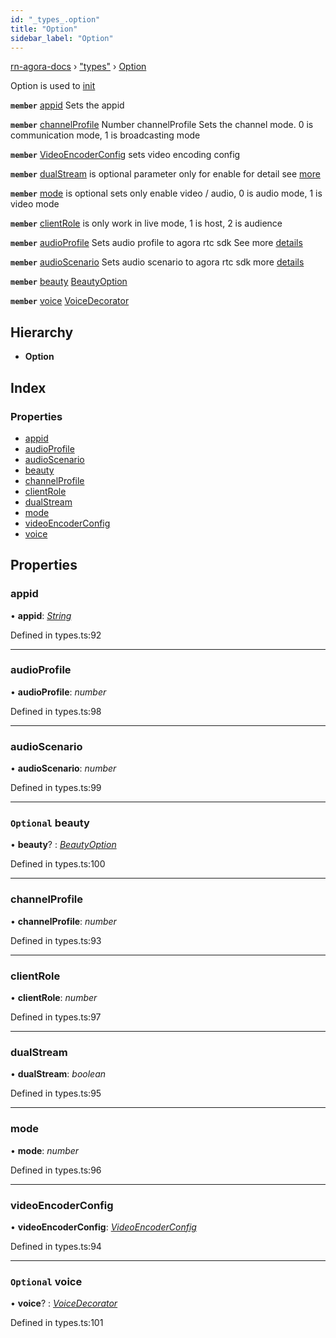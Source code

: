```yaml
---
id: "_types_.option"
title: "Option"
sidebar_label: "Option"
---
```


[rn-agora-docs](../globals.md) › ["types"](../modules/_types_.md) › [Option](_types_.option.md)

Option is used to [init](../classes/_rtcengine_native_.rtcengine.md#static-init)

**`member`** [appid](_types_.option.md#appid) Sets the appid

**`member`** [channelProfile](_types_.option.md#channelprofile) Number channelProfile Sets the channel mode. 0 is communication mode, 1 is broadcasting mode

**`member`** [VideoEncoderConfig](_types_.videoencoderconfig.md) sets video encoding config

**`member`** [dualStream](_types_.option.md#dualstream) is optional parameter only for enable for detail see [more](https://docs.agora.io/en/Video/API%20Reference/oc/Classes/AgoraRtcEngineKit.html#//api/name/enableDualStreamMode)

**`member`** [mode](_types_.option.md#mode) is optional sets only enable video / audio, 0 is audio mode, 1 is video mode

**`member`** [clientRole](_types_.option.md#clientrole) is only work in live mode, 1 is host, 2 is audience

**`member`** [audioProfile](_types_.option.md#audioprofile) Sets audio profile to agora rtc sdk See more [details](https://docs.agora.io/en/Video/API%20Reference/oc/Constants/AgoraAudioProfile.html)

**`member`** [audioScenario](_types_.option.md#audioscenario) Sets audio scenario to agora rtc sdk more [details](https://docs.agora.io/en/Video/API%20Reference/oc/Constants/AgoraAudioScenario.html)

**`member`** [beauty](_types_.option.md#optional-beauty) [BeautyOption](_types_.beautyoption.md)

**`member`** [voice](_types_.option.md#optional-voice) [VoiceDecorator](_types_.voicedecorator.md)

## Hierarchy

* **Option**

## Index

### Properties

* [appid](_types_.option.md#appid)
* [audioProfile](_types_.option.md#audioprofile)
* [audioScenario](_types_.option.md#audioscenario)
* [beauty](_types_.option.md#optional-beauty)
* [channelProfile](_types_.option.md#channelprofile)
* [clientRole](_types_.option.md#clientrole)
* [dualStream](_types_.option.md#dualstream)
* [mode](_types_.option.md#mode)
* [videoEncoderConfig](_types_.option.md#videoencoderconfig)
* [voice](_types_.option.md#optional-voice)

## Properties

###  appid

• **appid**: *[String](../modules/_types_.md#string)*

Defined in types.ts:92

___

###  audioProfile

• **audioProfile**: *number*

Defined in types.ts:98

___

###  audioScenario

• **audioScenario**: *number*

Defined in types.ts:99

___

### `Optional` beauty

• **beauty**? : *[BeautyOption](_types_.beautyoption.md)*

Defined in types.ts:100

___

###  channelProfile

• **channelProfile**: *number*

Defined in types.ts:93

___

###  clientRole

• **clientRole**: *number*

Defined in types.ts:97

___

###  dualStream

• **dualStream**: *boolean*

Defined in types.ts:95

___

###  mode

• **mode**: *number*

Defined in types.ts:96

___

###  videoEncoderConfig

• **videoEncoderConfig**: *[VideoEncoderConfig](_types_.videoencoderconfig.md)*

Defined in types.ts:94

___

### `Optional` voice

• **voice**? : *[VoiceDecorator](_types_.voicedecorator.md)*

Defined in types.ts:101
